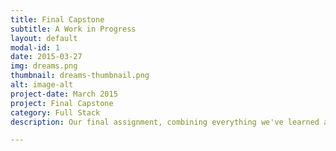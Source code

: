 ```yaml
---
title: Final Capstone
subtitle: A Work in Progress
layout: default
modal-id: 1
date: 2015-03-27
img: dreams.png
thumbnail: dreams-thumbnail.png
alt: image-alt
project-date: March 2015
project: Final Capstone
category: Full Stack
description: Our final assignment, combining everything we've learned at NSS so far.

---
```

